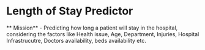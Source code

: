 # Length of Stay Predictor


** Mission** - Predicting how long a patient will stay in the hospital, considering the factors like Health issue, Age, Department, Injuries, Hospital Infrastrucutre, Doctors availability, beds availability etc.



